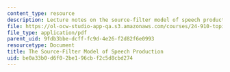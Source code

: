 ```yaml
---
content_type: resource
description: Lecture notes on the source-filter model of speech production.
file: https://ol-ocw-studio-app-qa.s3.amazonaws.com/courses/24-910-topics-in-linguistic-theory-laboratory-phonology-spring-2007/be0a33b0d6f02be196cbf2c5d8cbd274_lec3_src_filterb.pdf
file_type: application/pdf
parent_uid: 9fdb3bbe-dcff-fc9d-4e26-f2d82f6e0993
resourcetype: Document
title: The Source-Filter Model of Speech Production
uid: be0a33b0-d6f0-2be1-96cb-f2c5d8cbd274
---
```

